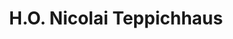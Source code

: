 ---
title: "H.O. Nicolai Teppichhaus"
url: /villingen-schwenningen/h-o-nicolai-teppichhaus/
shop: Allgemein
---